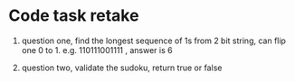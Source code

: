 # Code task retake

1. question one, find the longest sequence of 1s from 2 bit string, can flip one 0 to 1. e.g. 110111001111  , answer is 6 

2. question two, validate the sudoku, return true or false